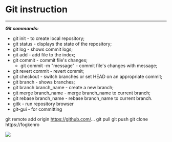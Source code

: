# Git instruction

****


***Git commands:***

* git init - to create local repository;
* git status - displays the state of the repository;
* git log - shows commit logs;
* git add - add file to the index;
* git commit - commit file's changes;
    * git commit -m "message" - commit file's changes with message;
* git revert commit - revert commit;
* git checkout - switch branches or set HEAD on an appropriate commit;
* git branch - shows branches;
* git branch branch_name - create a new branch;
* git merge branch_name - merge branch_name to current branch;
* git rebase branch_name - rebase branch_name to current branch.
* gitk - run repository browser
* git-gui - for committing


git remote add origin https://github.com/...
git pull
git push
git clone https://fogkenro

![](https://www.malwarebytes.com/wp-content/uploads/sites/2/2023/01/asset_upload_file97293_255583.jpg)
